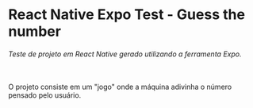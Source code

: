 # React Native Expo Test - Guess the number
###### Teste de projeto em React Native gerado utilizando a ferramenta Expo.

<br>
O projeto consiste em um "jogo" onde a máquina adivinha o número pensado pelo usuário.
